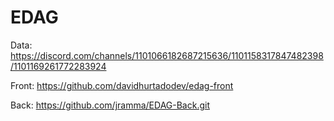 # EDAG

Data:
https://discord.com/channels/1101066182687215636/1101158317847482398/1101169261772283924

Front:
https://github.com/davidhurtadodev/edag-front

Back:
https://github.com/jramma/EDAG-Back.git
